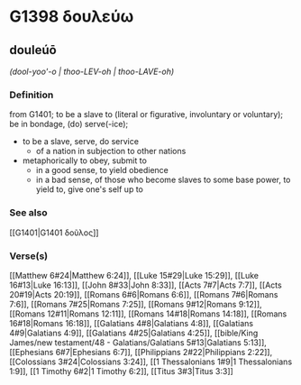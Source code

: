 # G1398 δουλεύω

## douleúō

_(dool-yoo'-o | thoo-LEV-oh | thoo-LAVE-oh)_

### Definition

from G1401; to be a slave to (literal or figurative, involuntary or voluntary); be in bondage, (do) serve(-ice); 

- to be a slave, serve, do service
  - of a nation in subjection to other nations
- metaphorically to obey, submit to
  - in a good sense, to yield obedience
  - in a bad sense, of those who become slaves to some base power, to yield to, give one's self up to

### See also

[[G1401|G1401 δοῦλος]]

### Verse(s)

[[Matthew 6#24|Matthew 6:24]], [[Luke 15#29|Luke 15:29]], [[Luke 16#13|Luke 16:13]], [[John 8#33|John 8:33]], [[Acts 7#7|Acts 7:7]], [[Acts 20#19|Acts 20:19]], [[Romans 6#6|Romans 6:6]], [[Romans 7#6|Romans 7:6]], [[Romans 7#25|Romans 7:25]], [[Romans 9#12|Romans 9:12]], [[Romans 12#11|Romans 12:11]], [[Romans 14#18|Romans 14:18]], [[Romans 16#18|Romans 16:18]], [[Galatians 4#8|Galatians 4:8]], [[Galatians 4#9|Galatians 4:9]], [[Galatians 4#25|Galatians 4:25]], [[bible/King James/new testament/48 - Galatians/Galatians 5#13|Galatians 5:13]], [[Ephesians 6#7|Ephesians 6:7]], [[Philippians 2#22|Philippians 2:22]], [[Colossians 3#24|Colossians 3:24]], [[1 Thessalonians 1#9|1 Thessalonians 1:9]], [[1 Timothy 6#2|1 Timothy 6:2]], [[Titus 3#3|Titus 3:3]]
